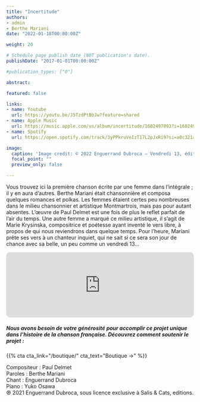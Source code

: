 ```yaml
---
title: "Incertitude"
authors:
- admin
- Berthe Mariani
date: "2022-01-18T00:00:00Z"

weight: 20

# Schedule page publish date (NOT publication's date).
publishDate: "2017-01-01T00:00:00Z"

#publication_types: ["0"]

abstract: 

featured: false

links:
- name: Youtube
  url: https://youtu.be/J5TzdPtBbJw?feature=shared
- name: Apple Music
  url: https://music.apple.com/us/album/incertitude/1602497093?i=1602497102
- name: Spotify
  url: https://open.spotify.com/track/3yPPkruVeIzT17L2pJxRi9?si=a0c321acb5cc49e2

image:
  caption: 'Image credit: © 2022 Enguerrand Dubroca – Vendredi 13, éditions Bergeret / Collection Dubroca'
  focal_point: ""
  preview_only: false

---
```


Vous trouvez ici la première chanson écrite par une femme dans l’intégrale ; il y en aura d’autres. Berthe Mariani était chansonnière et composa quelques romances et polkas. Les femmes étaient certes peu nombreuses dans le milieu chansonnier et artistique Montmartrois, mais pas pour autant absentes. L’œuvre de Paul Delmet est une fois de plus le reflet parfait de l’air du temps. Une autre femme a marqué ce milieu artistique, il s’agit de Marie Krysinska, compositrice et poétesse ayant inventé le vers libre, à propos de qui nous reviendrons dans quelque temps. Pour l’heure, Mariani prête ses vers à un chanteur inquiet, qui ne sait si ce sera son jour de chance avec sa belle, un peu comme un vendredi 13…


<iframe allow="autoplay *; encrypted-media *; fullscreen *; clipboard-write" frameborder="0" height="175" style="width:100%;max-width:720px;overflow:hidden;border-radius:10px;" sandbox="allow-forms allow-popups allow-same-origin allow-scripts allow-storage-access-by-user-activation allow-top-navigation-by-user-activation" src="https://embed.music.apple.com/us/album/incertitude/1602497093?i=1602497102"></iframe>

##### Nous avons besoin de votre générosité pour accomplir ce projet unique dans l’histoire de la chanson française. Découvrez comment soutenir le projet :
{{% cta cta_link="/boutique/" cta_text="Boutique →" %}}

<p>Compositeur : Paul Delmet <br>
Paroles : Berthe Mariani<br>
Chant : Enguerrand Dubroca<br>
Piano : Yuko Osawa<br>
℗ 2021 Enguerrand Dubroca, sous licence exclusive à Salis & Cats, editions.</p>


